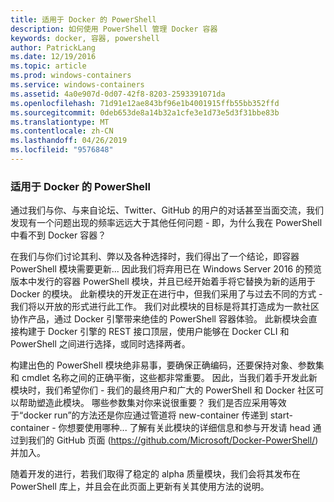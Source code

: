 ```yaml
---
title: 适用于 Docker 的 PowerShell
description: 如何使用 PowerShell 管理 Docker 容器
keywords: docker, 容器, powershell
author: PatrickLang
ms.date: 12/19/2016
ms.topic: article
ms.prod: windows-containers
ms.service: windows-containers
ms.assetid: 4a0e907d-0d07-42f8-8203-2593391071da
ms.openlocfilehash: 71d91e12ae843bf96e1b4001915ffb55bb352ffd
ms.sourcegitcommit: 0deb653de8a14b32a1cfe3e1d73e5d3f31bbe83b
ms.translationtype: MT
ms.contentlocale: zh-CN
ms.lasthandoff: 04/26/2019
ms.locfileid: "9576848"
---
```

### <a name="powershell-for-docker"></a>适用于 Docker 的 PowerShell

通过我们与你、与来自论坛、Twitter、GitHub 的用户的对话甚至当面交流，我们发现有一个问题出现的频率远远大于其他任何问题 - 即，为什么我在 PowerShell 中看不到 Docker 容器？ 

在我们与你们讨论其利、弊以及各种选择时，我们得出了一个结论，即容器 PowerShell 模块需要更新... 因此我们将弃用已在 Windows Server 2016 的预览版本中发行的容器 PowerShell 模块，并且已经开始着手将它替换为新的适用于 Docker 的模块。  此新模块的开发正在进行中，但我们采用了与过去不同的方式 - 我们将以开放的形式进行此工作。  我们对此模块的目标是将其打造成为一款社区协作产品，通过 Docker 引擎带来绝佳的 PowerShell 容器体验。  此新模块会直接构建于 Docker 引擎的 REST 接口顶层，使用户能够在 Docker CLI 和 PowerShell 之间进行选择，或同时选择两者。

构建出色的 PowerShell 模块绝非易事，要确保正确编码，还要保持对象、参数集和 cmdlet 名称之间的正确平衡，这些都非常重要。  因此，当我们着手开发此新模块时，我们希望你们 - 我们的最终用户和广大的 PowerShell 和 Docker 社区可以帮助塑造此模块。  哪些参数集对你来说很重要？  我们是否应采用等效于“docker run”的方法还是你应通过管道将 new-container 传递到 start-container - 你想要使用哪种...  了解有关此模块的详细信息和参与开发请 head 通过到我们的 GitHub 页面 (https://github.com/Microsoft/Docker-PowerShell/)并加入。

随着开发的进行，若我们取得了稳定的 alpha 质量模块，我们会将其发布在 PowerShell 库上，并且会在此页面上更新有关其使用方法的说明。
